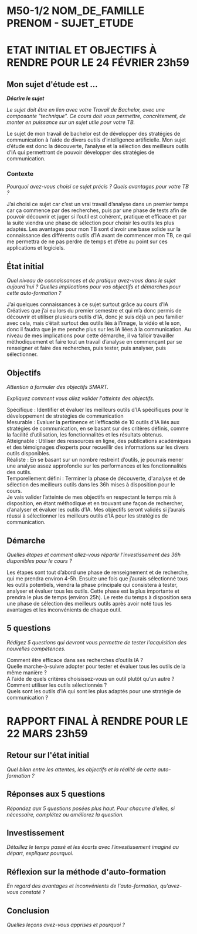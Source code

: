 # M50-1/2 NOM_DE_FAMILLE PRENOM - SUJET_ETUDE

# ETAT INITIAL ET OBJECTIFS À RENDRE POUR LE 24 FÉVRIER 23h59

## Mon sujet d'étude est ...

**_Décrire le sujet_**

_Le sujet doit être en lien avec votre Travail de Bachelor, avec une composante "technique". Ce cours doit vous permettre, concrètement, de monter en puissance sur un sujet utile pour votre TB._ 

Le sujet de mon travail de bachelor est de développer des stratégies de communication à l’aide de divers outils d’intelligence artificielle. Mon sujet d’étude est donc la découverte, l’analyse et la sélection des meilleurs outils d’IA qui permettront de pouvoir développer des stratégies de communication.

### Contexte

_Pourquoi avez-vous choisi ce sujet précis ? Quels avantages pour votre TB ?_

J’ai choisi ce sujet car c’est un vrai travail d’analyse dans un premier temps car ça commence par des recherches, puis par une phase de tests afin de pouvoir découvrir et juger si l’outil est cohérent, pratique et efficace et par la suite viendra une phase de sélection pour choisir les outils les plus adaptés. Les avantages pour mon TB sont d’avoir une base solide sur la connaissance des différents outils d’IA avant de commencer mon TB, ce qui me permettra de ne pas perdre de temps et d’être au point sur ces applications et logiciels. 

## État initial

_Quel niveau de connaissances et de pratique avez-vous dans le sujet aujourd'hui ? Quelles implications pour vos objectifs et démarches pour cette auto-formation ?_

J’ai quelques connaissances à ce sujet surtout grâce au cours d’IA Créatives que j’ai eu lors du premier semestre et qui m’a donc permis de découvrir et utiliser plusieurs outils d’IA, donc je suis déjà un peu familier avec cela, mais c’était surtout des outils liés à l’image, la vidéo et le son, donc il faudra que je me penche plus sur les IA liées à la communication.
Au niveau de mes implications pour cette démarche, il va falloir travailler méthodiquement et faire tout un travail d’analyse en commençant par se renseigner et faire des recherches, puis tester, puis analyser, puis sélectionner.


## Objectifs

_Attention à formuler des objectifs SMART._

_Expliquez comment vous allez valider l'atteinte des objectifs._

Spécifique : Identifier et évaluer les meilleurs outils d’IA spécifiques pour le développement de stratégies de communication <br/>
Mesurable : Evaluer la pertinence et l’efficacité de 10 outils d’IA liés aux stratégies de communication, en se basant sur des critères définis, comme la facilité d’utilisation, les fonctionnalités et les résultats obtenus. <br/>
Atteignable : Utiliser des ressources en ligne, des publications académiques et des témoignages d’experts pour recueillir des informations sur les divers outils disponibles. <br/>
Réaliste : En se basant sur un nombre restreint d’outils, je pourrais mener une analyse assez approfondie sur les performances et les fonctionnalités des outils. <br/>
Temporellement défini : Terminer la phase de découverte, d'analyse et de sélection des meilleurs outils dans les 36h mises à disposition pour le cours.<br/>
Je vais valider l’atteinte de mes objectifs en respectant le temps mis à disposition, en étant méthodique et en trouvant une façon de rechercher, d’analyser et évaluer les outils d’IA. Mes objectifs seront validés si j’aurais réussi à sélectionner les meilleurs outils d’IA pour les stratégies de communication.


## Démarche

_Quelles étapes et comment allez-vous répartir l'investissement des 36h disponibles pour le cours ?_

Les étapes sont tout d’abord une phase de renseignement et de recherche, qui me prendra environ 4-5h. Ensuite une fois que j’aurais sélectionné tous les outils potentiels, viendra la phase principale qui consistera à tester, analyser et évaluer tous les outils. Cette phase est la plus importante et prendra le plus de temps (environ 25h). Le reste du temps à disposition sera une phase de sélection des meilleurs outils après avoir noté tous les avantages et les inconvénients de chaque outil.

## 5 questions

_Rédigez 5 questions qui devront vous permettre de tester l'acquisition des nouvelles compétences._

Comment être efficace dans ses recherches d’outils IA ? <br/>
Quelle marche-à-suivre adopter pour tester et évaluer tous les outils de la même manière ? <br/>
A l’aide de quels critères choisissez-vous un outil plutôt qu’un autre ? <br/>
Comment utiliser les outils sélectionnés ? <br/>
Quels sont les outils d’IA qui sont les plus adaptés pour une stratégie de communication ?


# RAPPORT FINAL À RENDRE POUR LE 22 MARS 23h59

## Retour sur l'état initial

_Quel bilan entre les attentes, les objectifs et la réalité de cette auto-formation ?_

## Réponses aux 5 questions

_Répondez aux 5 questions posées plus haut. Pour chacune d'elles, si nécessaire, complétez ou améliorez la question._

## Investissement

_Détaillez le temps passé et les écarts avec l'investissement imaginé au départ, expliquez pourquoi._

## Réflexion sur la méthode d'auto-formation

_En regard des avantages et inconvénients de l'auto-formation, qu'avez-vous constaté ?_

## Conclusion

_Quelles leçons avez-vous apprises et pourquoi ?_
